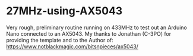 # 27MHz-using-AX5043
Very rough, preliminary routine running on 433MHz to test out an Arduino Nano connected to an AX5043. My thanks to Jonathan (C-3PO) for providing the template and to the Author of:
https://www.notblackmagic.com/bitsnpieces/ax5043/
